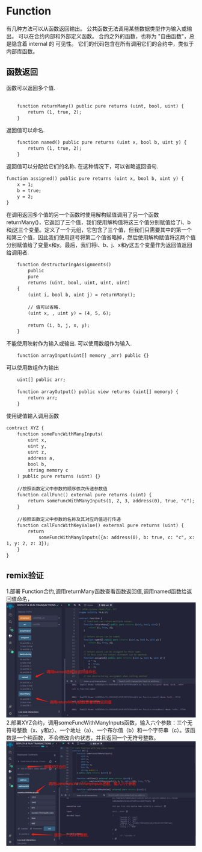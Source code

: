 # Function

有几种方法可以从函数返回输出。
公共函数无法调用某些数据类型作为输入或输出。
可以在合约内部和外部定义函数。
合约之外的函数，也称为 "自由函数"，总是隐含着 internal 的 可见性。 它们的代码包含在所有调用它们的合约中，类似于内部库函数。

## 函数返回
函数可以返回多个值.
```solidity

    function returnMany() public pure returns (uint, bool, uint) {
        return (1, true, 2);
    }
```
返回值可以命名.
```solidity
    function named() public pure returns (uint x, bool b, uint y) {
        return (1, true, 2);
    }
```
返回值可以分配给它们的名称.
在这种情况下，可以省略返回语句.
```solidity
function assigned() public pure returns (uint x, bool b, uint y) {
    x = 1;
    b = true;
    y = 2;
}
```
在调用返回多个值的另一个函数时使用解构赋值调用了另一个函数returnMany()，它返回了三个值，我们使用解构值将这三个值分别赋值给了i、b和j这三个变量。定义了一个元组，它包含了三个值，但我们只需要其中的第一个和第三个值，因此我们使用逗号将第二个值省略掉，然后使用解构赋值将这两个值分别赋值给了变量x和y。最后，我们将i、b、j、x和y这五个变量作为返回值返回给调用者.
```solidity
    function destructuringAssignments()
        public
        pure
        returns (uint, bool, uint, uint, uint)
    {
        (uint i, bool b, uint j) = returnMany();

        // 值可以省略.
        (uint x, , uint y) = (4, 5, 6);

        return (i, b, j, x, y);
    }
```
不能使用映射作为输入或输出.
可以使用数组作为输入.
```solidity
    function arrayInput(uint[] memory _arr) public {}
```
可以使用数组作为输出
```solidity
    uint[] public arr;

    function arrayOutput() public view returns (uint[] memory) {
        return arr;
    }
```
使用键值输入调用函数
```solidity
contract XYZ {
    function someFuncWithManyInputs(
        uint x,
        uint y,
        uint z,
        address a,
        bool b,
        string memory c
    ) public pure returns (uint) {}

    //按照函数定义中参数的顺序依次传递参数值
    function callFunc() external pure returns (uint) {
        return someFuncWithManyInputs(1, 2, 3, address(0), true, "c");
    }

    //按照函数定义中参数的名称及其对应的值进行传递
    function callFuncWithKeyValue() external pure returns (uint) {
        return
            someFuncWithManyInputs({a: address(0), b: true, c: "c", x: 1, y: 2, z: 3});
    }
}
```
## remix验证
1.部署 Function合约,调用returnMany函数查看函数返回值,调用named函数给返回值命名，
![17-1.jpg](img/17-1.jpg)
2.部署XYZ合约，调用someFuncWithManyInputs函数，输入六个参数：三个无符号整数（x、y和z）、一个地址（a）、一个布尔值（b）和一个字符串（c）。该函数是一个纯函数，不会修改合约状态，并且返回一个无符号整数。
![17-2.jpg](img/17-2.jpg)